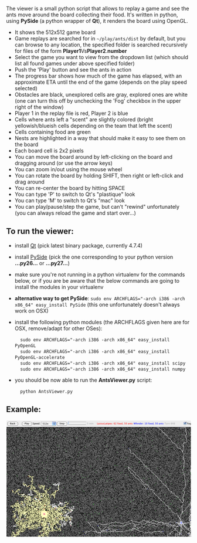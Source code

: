 The viewer is a small python script that allows to replay a game and see the ants move around the board collecting their food.
It's written in python, using **PySide** (a python wrapper of **Qt**), it renders the board using OpenGL.

- It shows the 512x512 game board
- Game replays are searched for in `~/play/ants/dist` by default, but you can browse to any location, the specified folder is searched recursively for files of the form **Player1**Vs**Player2**.**number**
- Select the game you want to view from the dropdown list (which should list all found games under above specified folder)
- Push the 'Play' button and see the ants in action
- The progress bar shows how much of the game has elapsed, with an approximate ETA until the end of the game (depends on the play speed selected)
- Obstacles are black, unexplored cells are gray, explored ones are white (one can turn this off by unchecking the 'Fog' checkbox in the upper right of the window)
- Player 1 in the replay file is red, Player 2 is blue
- Cells where ants left a "scent" are slightly colored (bright yellowish/blueish cells depending on the team that left the scent)
- Cells containing food are green
- Nests are highlighted in a way that should make it easy to see them on the board
- Each board cell is 2x2 pixels
- You can move the board around by left-clicking on the board and dragging around (or use the arrow keys)
- You can zoom in/out using the mouse wheel
- You can rotate the board by holding SHIFT, then right or left-click and drag around
- You can re-center the board by hitting SPACE
- You can type 'P' to switch to Qt's "plastique" look
- You can type 'M' to switch to Qt's "mac" look
- You can play/pause/step the game, but can't "rewind" unfortunately (you can always reload the game and start over...)

To run the viewer:
------------------
- install [Qt](http://qt.nokia.com/downloads/qt-for-open-source-cpp-development-on-mac-os-x/) (pick latest binary package, currently 4.7.4)
- install [PySide](http://developer.qt.nokia.com/wiki/PySide_Binaries_MacOSX) (pick the one corresponding to your python version **...py26...** or **...py27...**)
- make sure you're not running in a python virtualenv for the commands below, or if you are be aware that the below commands are going to install the modules in your virtualenv
- **alternative way to get PySide**: `sudo env ARCHFLAGS="-arch i386 -arch x86_64" easy_install PySide` (this one unfortunately doesn't always work on OSX)
- install the following python modules (the ARCHFLAGS given here are for OSX, remove/adapt for other OSes):

		sudo env ARCHFLAGS="-arch i386 -arch x86_64" easy_install PyOpenGL
		sudo env ARCHFLAGS="-arch i386 -arch x86_64" easy_install PyOpenGL-accelerate
		sudo env ARCHFLAGS="-arch i386 -arch x86_64" easy_install scipy
		sudo env ARCHFLAGS="-arch i386 -arch x86_64" easy_install numpy

- you should be now able to run the **AntsViewer.py** script:

		python AntsViewer.py

Example:
--------

![Viewer example](https://github.com/zsimic/TopCoderAnts/raw/master/viewer/viewer.png)
